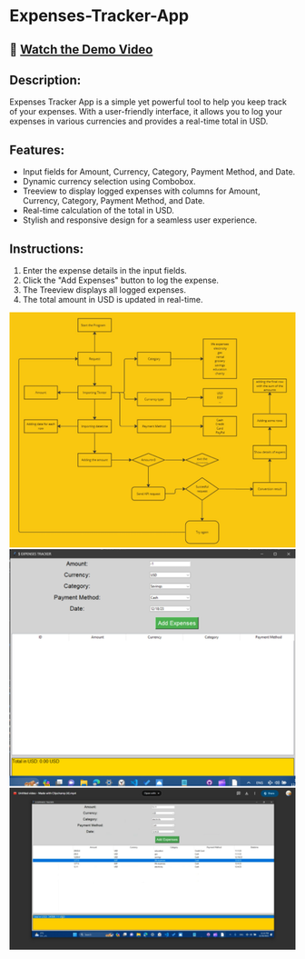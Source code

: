 # Expenses-Tracker-App

## 🎥 [Watch the Demo Video](https://drive.google.com/file/d/1K4rk2ugNWGh5cNU8mT-bcdoqEypaeeH4/view?usp=sharing)

## Description:
Expenses Tracker App is a simple yet powerful tool to help you keep track of your expenses. With a user-friendly interface, it allows you to log your expenses in various currencies and provides a real-time total in USD.

## Features:
- Input fields for Amount, Currency, Category, Payment Method, and Date.
- Dynamic currency selection using Combobox.
- Treeview to display logged expenses with columns for Amount, Currency, Category, Payment Method, and Date.
- Real-time calculation of the total in USD.
- Stylish and responsive design for a seamless user experience.

## Instructions:
1. Enter the expense details in the input fields.
2. Click the "Add Expenses" button to log the expense.
3. The Treeview displays all logged expenses.
4. The total amount in USD is updated in real-time.

![Planning](finalProject/Planning.jpeg)
![UI](finalProject/UI.jpg)
![UI](finalProject/project-4.jpeg)
